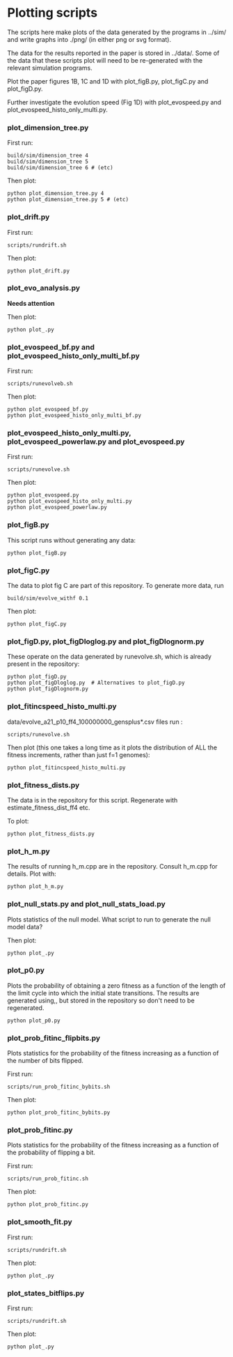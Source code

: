 # Plotting scripts

The scripts here make plots of the data generated by the programs in
../sim/ and write graphs into ./png/ (in either png or svg format).

The data for the results reported in the paper is stored in
../data/. Some of the data that these scripts plot will need to be
re-generated with the relevant simulation programs.

Plot the paper figures 1B, 1C and 1D with plot_figB.py, plot_figC.py
and plot_figD.py.

Further investigate the evolution speed (Fig 1D) with plot_evospeed.py
and plot_evospeed_histo_only_multi.py.

### plot_dimension_tree.py

First run:

```
build/sim/dimension_tree 4
build/sim/dimension_tree 5
build/sim/dimension_tree 6 # (etc)
```

Then plot:
```
python plot_dimension_tree.py 4
python plot_dimension_tree.py 5 # (etc)
```

### plot_drift.py

First run:
```
scripts/rundrift.sh
```
Then plot:
```
python plot_drift.py
```

### plot_evo_analysis.py

**Needs attention**

Then plot:
```
python plot_.py
```

### plot_evospeed_bf.py and plot_evospeed_histo_only_multi_bf.py

First run:
```
scripts/runevolveb.sh
```
Then plot:
```
python plot_evospeed_bf.py
python plot_evospeed_histo_only_multi_bf.py
```

### plot_evospeed_histo_only_multi.py, plot_evospeed_powerlaw.py and plot_evospeed.py

First run:
```
scripts/runevolve.sh
```
Then plot:
```
python plot_evospeed.py
python plot_evospeed_histo_only_multi.py
python plot_evospeed_powerlaw.py
```

### plot_figB.py

This script runs without generating any data:
```
python plot_figB.py
```

### plot_figC.py

The data to plot fig C are part of this repository. To generate more
data, run
```
build/sim/evolve_withf 0.1
```
Then plot:
```
python plot_figC.py
```

### plot_figD.py, plot_figDloglog.py and plot_figDlognorm.py

These operate on the data generated by runevolve.sh, which is already
present in the repository:
```
python plot_figD.py
python plot_figDloglog.py  # Alternatives to plot_figD.py
python plot_figDlognorm.py
```

### plot_fitincspeed_histo_multi.py

data/evolve_a21_p10_ff4_100000000_gensplus*.csv files run :
```
scripts/runevolve.sh
```
Then plot (this one takes a long time as it plots the distribution of
ALL the fitness increments, rather than just f=1 genomes):
```
python plot_fitincspeed_histo_multi.py
```

### plot_fitness_dists.py

The data is in the repository for this script. Regenerate with
estimate_fitness_dist_ff4 etc.

To plot:
```
python plot_fitness_dists.py
```

### plot_h_m.py

The results of running h_m.cpp are in the repository. Consult h_m.cpp
for details. Plot with:
```
python plot_h_m.py
```

### plot_null_stats.py and plot_null_stats_load.py

Plots statistics of the null model. What script to run to generate the
null model data?

Then plot:
```
python plot_.py
```

### plot_p0.py

Plots the probability of obtaining a zero fitness as a function of the
length of the limit cycle into which the initial state
transitions. The results are generated using,, but stored in the
repository so don't need to be regenerated.

```
python plot_p0.py
```

### plot_prob_fitinc_flipbits.py

Plots statistics for the probability of the fitness increasing as a
function of the number of bits flipped.

First run:
```
scripts/run_prob_fitinc_bybits.sh
```
Then plot:
```
python plot_prob_fitinc_bybits.py
```

### plot_prob_fitinc.py

Plots statistics for the probability of the fitness increasing as a
function of the probability of flipping a bit.

First run:
```
scripts/run_prob_fitinc.sh
```
Then plot:
```
python plot_prob_fitinc.py
```

### plot_smooth_fit.py

First run:
```
scripts/rundrift.sh
```
Then plot:
```
python plot_.py
```

### plot_states_bitflips.py

First run:
```
scripts/rundrift.sh
```
Then plot:
```
python plot_.py
```
